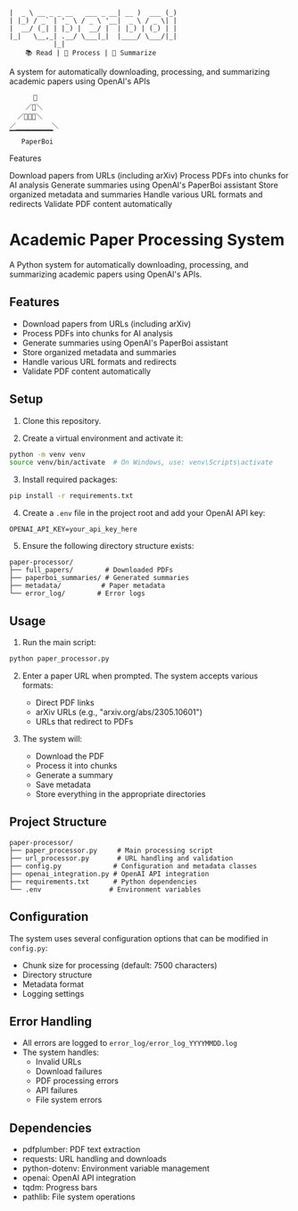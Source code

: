 ```                      ____        _ 
|  _ \ __ _ _ __   ___ _ __| __ )  ___ (_)
| |_) / _` | '_ \ / _ \ '__|  _ \ / _ \| |
|  __/ (_| | |_) |  __/ |  | |_) | (_) | |
|_|   \__,_| .__/ \___|_|  |____/ \___/|_|
           |_|                             
    📚 Read | 🤖 Process | 📝 Summarize

```
A system for automatically downloading, processing, and summarizing academic papers using OpenAI's APIs
```      
      📄
    ／📄＼
  ／📄👀📄＼
／_________＼
▔▔▔▔▔▔▔▔▔▔▔
   PaperBoi
```
Features

Download papers from URLs (including arXiv)
Process PDFs into chunks for AI analysis
Generate summaries using OpenAI's PaperBoi assistant
Store organized metadata and summaries
Handle various URL formats and redirects
Validate PDF content automatically

# Academic Paper Processing System

A Python system for automatically downloading, processing, and summarizing academic papers using OpenAI's APIs.

## Features

- Download papers from URLs (including arXiv)
- Process PDFs into chunks for AI analysis
- Generate summaries using OpenAI's PaperBoi assistant
- Store organized metadata and summaries
- Handle various URL formats and redirects
- Validate PDF content automatically

## Setup

1. Clone this repository.

2. Create a virtual environment and activate it:
```bash
python -m venv venv
source venv/bin/activate  # On Windows, use: venv\Scripts\activate
```

3. Install required packages:
```bash
pip install -r requirements.txt
```

4. Create a `.env` file in the project root and add your OpenAI API key:
```
OPENAI_API_KEY=your_api_key_here
```

5. Ensure the following directory structure exists:
```
paper-processor/
├── full_papers/        # Downloaded PDFs
├── paperboi_summaries/ # Generated summaries
├── metadata/          # Paper metadata
└── error_log/        # Error logs
```

## Usage

1. Run the main script:
```bash
python paper_processor.py
```

2. Enter a paper URL when prompted. The system accepts various formats:
   - Direct PDF links
   - arXiv URLs (e.g., "arxiv.org/abs/2305.10601")
   - URLs that redirect to PDFs


3. The system will:
   - Download the PDF
   - Process it into chunks
   - Generate a summary
   - Save metadata
   - Store everything in the appropriate directories

## Project Structure

```
paper-processor/
├── paper_processor.py     # Main processing script
├── url_processor.py       # URL handling and validation
├── config.py             # Configuration and metadata classes
├── openai_integration.py # OpenAI API integration
├── requirements.txt      # Python dependencies
└── .env                 # Environment variables
```

## Configuration

The system uses several configuration options that can be modified in `config.py`:

- Chunk size for processing (default: 7500 characters)
- Directory structure
- Metadata format
- Logging settings

## Error Handling

- All errors are logged to `error_log/error_log_YYYYMMDD.log`
- The system handles:
  - Invalid URLs
  - Download failures
  - PDF processing errors
  - API failures
  - File system errors

## Dependencies

- pdfplumber: PDF text extraction
- requests: URL handling and downloads
- python-dotenv: Environment variable management
- openai: OpenAI API integration
- tqdm: Progress bars
- pathlib: File system operations

